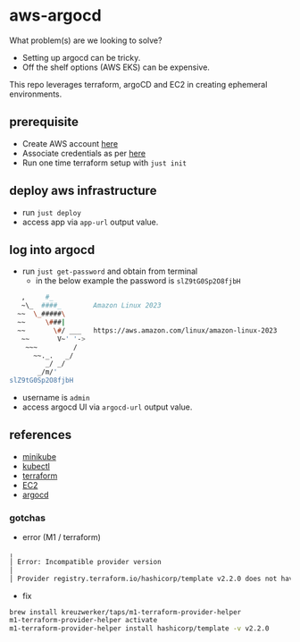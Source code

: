 # aws-argocd

What problem(s) are we looking to solve?
- Setting up argocd can be tricky.
- Off the shelf options (AWS EKS) can be expensive.

This repo leverages terraform, argoCD and EC2 in creating ephemeral environments.


## prerequisite

- Create AWS account [here](https://aws.amazon.com/resources/create-account/)
- Associate credentials as per [here](https://registry.terraform.io/providers/hashicorp/aws/latest/docs)
- Run one time terraform setup with `just init`

## deploy aws infrastructure

- run `just deploy`
- access app via `app-url` output value.

## log into argocd

- run `just get-password` and obtain from terminal
  - in the below example the password is `slZ9tG0Sp2O8fjbH`
```bash
   ,     #_
   ~\_  ####_        Amazon Linux 2023
  ~~  \_#####\
  ~~     \###|
  ~~       \#/ ___   https://aws.amazon.com/linux/amazon-linux-2023
   ~~       V~' '->
    ~~~         /
      ~~._.   _/
         _/ _/
       _/m/'
slZ9tG0Sp2O8fjbH
```
- username is `admin`
- access argocd UI via `argocd-url` output value.

## references

- [minikube](https://minikube.sigs.k8s.io/docs/start/)
- [kubectl](https://kubernetes.io/docs/tasks/tools/#kubectl)
- [terraform](https://www.terraform.io/)
- [EC2](https://aws.amazon.com/pm/ec2/)
- [argocd](https://argo-cd.readthedocs.io/en/stable/)

### gotchas

- error (M1 / terraform)
```sh
╷
│ Error: Incompatible provider version
│ 
│ Provider registry.terraform.io/hashicorp/template v2.2.0 does not have a package available for your current platform, darwin_arm64.
```
- fix
```sh
brew install kreuzwerker/taps/m1-terraform-provider-helper
m1-terraform-provider-helper activate
m1-terraform-provider-helper install hashicorp/template -v v2.2.0
```